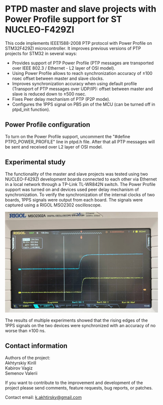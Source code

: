# PTPD master and slave projects with Power Profile support for ST NUCLEO-F429ZI

This code implements IEEE1588-2008 PTP protocol with Power Profile on STM32F429ZI microcontroller.
It improves previous versions of PTP projects for STM32 in several ways:

 - Provides support of PTP Power Profile (PTP messages are transported over IEEE 802.3 / Ethernet - 
 L2 layer of OSI model).
 - Using Power Profile allows to reach synchronization accuracy of ±100 nsec offset between
 master and slave clocks.
 - Improves synchronization accuracy when using default profile (Transport of PTP messages over UDP/IP): 
 offset between master and slave is reduced down to ±500 nsec.
 - Fixes Peer delay mechanism of PTP (P2P mode).
 - Configures the 1PPS signal on PB5 pin of the MCU (can be turned off in ptpd_init function).

## Power Profile configuration

To turn on the Power Profile support, uncomment the "#define PTPD_POWER_PROFILE" line
in ptpd.h file. After that all PTP messages will be sent and received over L2 layer of OSI model.

## Experimental study

The functionality of the master and slave projects was tested using two NUCLEO-F429ZI 
development boards connected to each other via Ethernet in a local network through a 
TP-Link TL-WR842N switch. The Power Profile support was turned on and devices used 
peer delay mechanism of synchronization. To verify the synchronization of 
the internal clocks of two boards, 1PPS signals were output from each board. 
The signals were captured using a RIGOL MSO2302 oscilloscope.

![Screenshot](https://github.com/AkhtyrskiyKirill/STM32-PTPd-Power-Profile/blob/main/imgs/1PPS_PowerProfile.png)

The results of multiple experiments showed that the rising edges of the 1PPS signals on the 
two devices were synchronized with an accuracy of no worse than ±100 ns.

## Contact information

Authors of the project:  
Akhtyrskiy Kirill  
Kabirov Vagiz  
Semenov Valerii

If you want to contribute to the improvement and development of the project please 
send comments, feature requests, bug reports, or patches.

Contact email: k.akhtirsky@gmail.com
